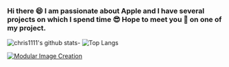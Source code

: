 ### Hi there 😄 I am passionate about Apple and I have several projects on which I spend time 😎 Hope to meet you 🤝 on one of my project.
![chris1111's github stats](https://github-readme-stats.vercel.app/api?username=chris1111&show_icons=true)- ![Top Langs](https://github-readme-stats.vercel.app/api/top-langs/?username=chris1111&show_icons=true)


[![Modular Image Creation](https://user-images.githubusercontent.com/6248794/89213455-1c4df000-d593-11ea-8b84-10fce748775d.png)](https://youtu.be/H2REABuq6rI)
















